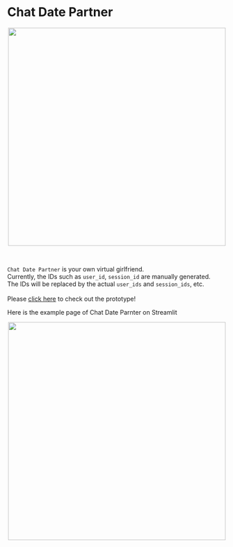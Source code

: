 # Chat Date Partner
<p align='center'>
    <img width=500 src='https://github.com/jasonheesanglee/ChatGirlFriend/assets/123557477/fc1a5236-4522-458c-ac58-d866d6172ba8'>
</p><br>

`Chat Date Partner` is your own virtual girlfriend.<br>
Currently, the IDs such as `user_id`, `session_id` are manually generated.<br>
The IDs will be replaced by the actual `user_ids` and `session_ids`, etc.<br><br>
Please [click here](http://10.186.26.45:8501) to check out the prototype!

Here is the example page of Chat Date Parnter on Streamlit<br>
<p align='center'>
    <img width=500 src='https://github.com/jasonheesanglee/ChatGirlFriend/assets/123557477/4ab79ca6-d9ca-45b6-9418-e0d517350f28'>
</p>
